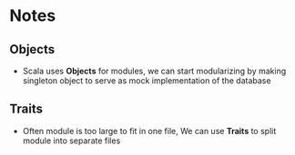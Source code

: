 # Notes

## Objects
- Scala uses **Objects** for modules, we can start modularizing by making singleton object to serve as mock implementation of the database

## Traits
- Often module is too large to fit in one file, We can use **Traits** to split module into separate files